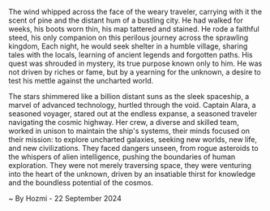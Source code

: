 
The wind whipped across the face of the weary traveler, carrying with it the scent of pine and the distant hum of a bustling city.  He had walked for weeks, his boots worn thin, his map tattered and stained.  He rode a faithful steed, his only companion on this perilous journey across the sprawling kingdom,  Each night, he would seek shelter in a humble village, sharing tales with the locals, learning of ancient legends and forgotten paths.  His quest was shrouded in mystery, its true purpose known only to him.  He was not driven by riches or fame, but by a yearning for the unknown, a desire to test his mettle against the uncharted world.

The stars shimmered like a billion distant suns as the sleek spaceship, a marvel of advanced technology, hurtled through the void.  Captain Alara, a seasoned voyager, stared out at the endless expanse, a seasoned traveler navigating the cosmic highway.  Her crew, a diverse and skilled team, worked in unison to maintain the ship's systems, their minds focused on their mission:  to explore uncharted galaxies, seeking new worlds, new life, and new civilizations.  They faced dangers unseen, from rogue asteroids to the whispers of alien intelligence, pushing the boundaries of human exploration.  They were not merely traversing space, they were venturing into the heart of the unknown, driven by an insatiable thirst for knowledge and the boundless potential of the cosmos. 

~ By Hozmi - 22 September 2024
